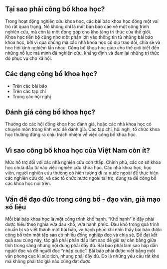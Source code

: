 ## Tại sao phải công bố khoa học?
Trong hoạt động nghiên cứu khoa học, các bài báo khoa học đóng một vai trò rất quan trọng. Nó không chỉ là một bản báo cáo về một công trình nghiên cứu, mà còn là một đóng góp cho kho tàng tri thức của thế giới. Khoa học tiến bộ cũng nhờ một phần lớn vào thông tin từ những bài báo khoa học, bởi vì qua chúng mà các nhà khoa học có dịp trao đổi, chia sẻ và học hỏi kinh nghiệm lẫn nhau.
Công bố khoa học giúp cho thế giới biết đến những nỗ lực mà mình đã nghiên cứu, khẳng định và đem lại những tri thức đó phục vụ cho xã hội.

## Các dạng công bố khoa học?
- Trên các bài báo
- Trên các tạp chí
- Trong các hội nghị

## Đánh giá công bố khoa học?
Thường do các hội đồng khoa học đánh giá, hoặc các nhà khoa học có chuyên môn trong lĩnh vực để đánh giá. Các tạp chí, hội nghị, tổ chức khoa học thường đứng ra chịu trách nhiệm về việc công bố khoa học.

## Vì sao công bố khoa học của Việt Nam còn ít?
Mức hỗ trợ đối với các nhà nghiên cứu còn thấp. Chính phủ, các cơ sở khoa học chưa đầu tư vào việc nghiên cứu khoa học. Các nhà khoa học, học viên, người nghiên cứu thường có hiện tượng đi ra nước ngoài để thực hiện các nghiên cứu đó, và các tổ chức nước ngoài tài trợ, đứng ra để công bố các khoa học nói trên.

## Vấn đề đạo đức trong công bố - đạo văn, giả mạo số liệu
Mỗi bài báo khoa học là một công trình khổ hạnh. “Khổ hạnh” ở đây phải được hiểu theo nghĩa vừa đau khổ, vừa hạnh phúc. Đau khổ trong quá trình chuẩn bị và viết thành một bài báo, và hạnh phúc khi nhìn thấy bài báo được công bố trên một tập san có nhiều đồng nghiệp đọc và chia sẻ. Để đạt kết quả sau cùng này, tác giả phải phấn đấu làm sao để giữ sự cân bằng giữa tính trong sáng nhưng nội dung phải đầy đủ. Bài báo phải làm sao hấp dẫn người đọc và để người đọc “nhập cuộc”. Bài báo phải được viết bằng một văn phong cực kì súc tích, nhưng phải đầy đủ. Đó là những yêu cầu rất khó mà không phải tác giả nào cũng đạt được.
